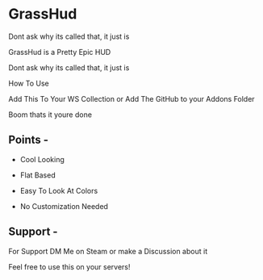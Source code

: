 # GrassHud
Dont ask why its called that, it just is

GrassHud is a Pretty Epic HUD

Dont ask why its called that, it just is


How To Use

Add This To Your WS Collection or Add The GitHub to your Addons Folder

Boom thats it youre done


## Points -

- Cool Looking

- Flat Based

- Easy To Look At Colors

- No Customization Needed 


## Support -

For Support DM Me on Steam or make a Discussion about it

Feel free to use this on your servers!

